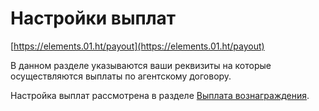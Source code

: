 # Настройки выплат

[https://elements.01.ht/payout](https://elements.01.ht/payout)

В данном разделе указываются ваши реквизиты на которые осуществляются выплаты по агентскому договору.

Настройка выплат рассмотрена в разделе [Выплата вознаграждения](/guide/remuneration/#настройки-выпnат).